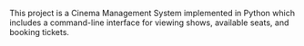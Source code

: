 This project is a Cinema Management System implemented in Python which includes a command-line interface for viewing shows, available seats, and booking tickets.
